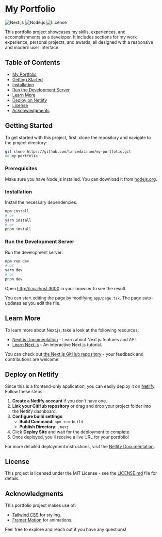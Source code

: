 # My Portfolio

![Next.js](https://img.shields.io/badge/Next.js-13.0.1-blue)
![Node.js](https://img.shields.io/badge/Node.js-18.20.4-green)
![License](https://img.shields.io/badge/license-MIT-blue.svg)

This portfolio project showcases my skills, experiences, and accomplishments as a developer. It includes sections for my work experience, personal projects, and awards, all designed with a responsive and modern user interface.

## Table of Contents
- [My Portfolio](#my-portfolio)
- [Getting Started](#getting-started)
- [Installation](#installation)
- [Run the Development Server](#run-the-development-server)
- [Learn More](#learn-more)
- [Deploy on Netlify](#deploy-on-netlify)
- [License](#license)
- [Acknowledgments](#acknowledgments)

## Getting Started

To get started with this project, first, clone the repository and navigate to the project directory:

```bash
git clone https://github.com/lancedalanon/my-portfolio.git
cd my-portfolio
```

### Prerequisites

Make sure you have Node.js installed. You can download it from [nodejs.org](https://nodejs.org/).

### Installation

Install the necessary dependencies:

```bash
npm install
# or
yarn install
# or
pnpm install
```

### Run the Development Server

Run the development server:

```bash
npm run dev
# or
yarn dev
# or
pnpm dev
```

Open [http://localhost:3000](http://localhost:3000) in your browser to see the result.

You can start editing the page by modifying `app/page.tsx`. The page auto-updates as you edit the file.

## Learn More

To learn more about Next.js, take a look at the following resources:

- [Next.js Documentation](https://nextjs.org/docs) - Learn about Next.js features and API.
- [Learn Next.js](https://nextjs.org/learn) - An interactive Next.js tutorial.

You can check out [the Next.js GitHub repository](https://github.com/vercel/next.js) - your feedback and contributions are welcome!

## Deploy on Netlify

Since this is a frontend-only application, you can easily deploy it on [Netlify](https://www.netlify.com/). Follow these steps:

1. **Create a Netlify account** if you don't have one.
2. **Link your GitHub repository** or drag and drop your project folder into the Netlify dashboard.
3. **Configure build settings**:
   - **Build Command**: `npm run build`
   - **Publish Directory**: `.next`
4. Click **Deploy Site** and wait for the deployment to complete.
5. Once deployed, you'll receive a live URL for your portfolio!

For more detailed deployment instructions, visit the [Netlify Documentation](https://docs.netlify.com/get-started/).

## License

This project is licensed under the MIT License - see the [LICENSE.md](LICENSE.md) file for details.

## Acknowledgments

This portfolio project makes use of:

- [Tailwind CSS](https://tailwindcss.com) for styling.
- [Framer Motion](https://www.framer.com/motion/) for animations.

Feel free to explore and reach out if you have any questions!

